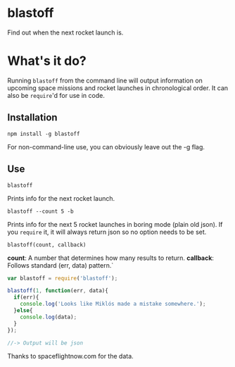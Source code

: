 blastoff
========

Find out when the next rocket launch is. 

# What's it do?

Running `blastoff` from the command line will output information on upcoming space missions and rocket launches in chronological order. It can also be `require`'d for use in code.

## Installation

```
npm install -g blastoff
````

For non-command-line use, you can obviously leave out the -g flag.

## Use

```
blastoff
```

Prints info for the next rocket launch.

```
blastoff --count 5 -b
```

Prints info for the next 5 rocket launches in boring mode (plain old json). If you `require` it, it will always return json so no option needs to be set.

`blastoff(count, callback)`

**count**: A number that determines how many results to return.
**callback**: Follows standard (err, data) pattern.`

```javascript
var blastoff = require('blastoff');

blastoff(1, function(err, data){
  if(err){
    console.log('Looks like Miklós made a mistake somewhere.');
  }else{
    console.log(data);
  }
});

//-> Output will be json
```

Thanks to spaceflightnow.com for the data.
